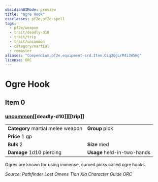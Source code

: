 ```yaml
---
obsidianUIMode: preview
title: "Ogre Hook"
cssclasses: pf2e,pf2e-spell
tags:
  - pf2e/weapon
  - trait/deadly-d10
  - trait/trip
  - trait/uncommon
  - category/martial
  - remaster
aliases: "Compendium.pf2e.equipment-srd.Item.Oiq3QgLrM4i3W5Hg"
license: ORC
---
```

# Ogre Hook
## Item 0
### [uncommon](uncommon "Uncommon Rarity Trait")[[deadly-d10]][[trip]]

|  |  |
| -- | -- |
| **Category** martial melee weapon | **Group** pick |
| **Price** 1 gp |  |
| **Bulk** 2 | **Size** med |
| **Damage** 1d10 piercing  | **Usage** held-in-two-hands |



Ogres are known for using immense, curved picks called ogre hooks.

*Source: Pathfinder Lost Omens Tian Xia Character Guide*
*ORC*
